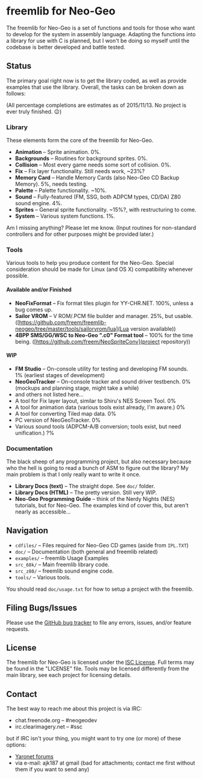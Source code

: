 freemlib for Neo-Geo
====================
The freemlib for Neo-Geo is a set of functions and tools for those who want to
develop for the system in assembly language. Adapting the functions into a library
for use with C is planned, but I won't be doing so myself until the codebase is
better developed and battle tested.

Status
------
The primary goal right now is to get the library coded, as well as provide
examples that use the library. Overall, the tasks can be broken down as follows:

(All percentage completions are estimates as of 2015/11/13. No project is ever truly finished. :wink:)

### Library ###
These elements form the core of the freemlib for Neo-Geo.

* **Animation** &ndash; Sprite animation. 0%.
* **Backgrounds** &ndash; Routines for background sprites. 0%.
* **Collision** &ndash; Most every game needs some sort of collision. 0%.
* **Fix** &ndash; Fix layer functionality. Still needs work, ~23%?
* **Memory Card** &ndash; Handle Memory Cards (also Neo-Geo CD Backup Memory). 5%, needs testing.
* **Palette** &ndash; Palette functionality. ~10%.
* **Sound** &ndash; Fully-featured (FM, SSG, both ADPCM types, CD/DA) Z80 sound engine. 4%.
* **Sprites** &ndash; General sprite functionality. ~15%?, with restructuring to come.
* **System** &ndash; Various system functions. 1%.

Am I missing anything? Please let me know. (Input routines for non-standard controllers
and for other purposes might be provided later.)

### Tools ###
Various tools to help you produce content for the Neo-Geo. Special consideration
should be made for Linux (and OS X) compatibility whenever possible.

#### Available and/or Finished ####
* **NeoFixFormat** &ndash; Fix format tiles plugin for YY-CHR.NET. 100%, unless a bug comes up.
* **Sailor VROM** &ndash; V ROM/.PCM file builder and manager. 25%, but usable. ([https://github.com/freem/freemlib-neogeo/tree/master/tools/sailorvrom/lua](Lua version available))
* **4BPP SMS/GG/WSC to Neo-Geo ".c0" Format tool** &ndash; 100% for the time being. ([https://github.com/freem/NeoSpriteConv](project repository))

#### WIP ###
* **FM Studio** &ndash; On-console utility for testing and developing FM sounds. 1% (earliest stages of development)
* **NeoGeoTracker** &ndash; On-console tracker and sound driver testbench. 0% (mockups and planning stage, might take a while)
* and others not listed here...
 * A tool for Fix layer layout, similar to Shiru's NES Screen Tool. 0%
 * A tool for animation data (various tools exist already, I'm aware.) 0%
 * A tool for converting Tiled map data. 0%
 * PC version of NeoGeoTracker. 0%
 * Various sound tools (ADPCM-A/B conversion; tools exist, but need unification.) ?%

### Documentation ###
The black sheep of any programming project, but also necessary because who the hell
is going to read a bunch of ASM to figure out the library? My main problem is that
I only really want to write it once.

* **Library Docs (text)** &ndash; The straight dope. See `doc/` folder.
* **Library Docs (HTML)** &ndash; The pretty version. Still very WIP.
* **Neo-Geo Programming Guide** &ndash; think of the Nerdy Nights (NES) tutorials,
but for Neo-Geo. The examples kind of cover this, but aren't nearly as accessible...

Navigation
----------
* `cdfiles/` &ndash; Files required for Neo-Geo CD games (aside from `IPL.TXT`)
* `doc/` &ndash; Documentation (both general and freemlib related)
* `examples/` &ndash; freemlib Usage Examples
* `src_68k/` &ndash; Main freemlib library code.
* `src_z80/` &ndash; freemlib sound engine code.
* `tools/` &ndash; Various tools.

You should read `doc/usage.txt` for how to setup a project with the freemlib.

Filing Bugs/Issues
------------------
Please use the [GitHub bug tracker](https://github.com/freem/freemlib-neogeo/issues)
to file any errors, issues, and/or feature requests.

License
-------
The freemlib for Neo-Geo is licensed under the [ISC License](http://opensource.org/licenses/ISC).
Full terms may be found in the "LICENSE" file.
Tools may be licensed differently from the main library, see each project for licensing details.

Contact
-------
The best way to reach me about this project is via IRC:
* chat.freenode.org &ndash; #neogeodev
* irc.clearimagery.net &ndash; #ssc

but if IRC isn't your thing, you might want to try one (or more) of these options:
* [Yaronet forums](http://www.yaronet.com/en/sujets.php?f=417)
* via e-mail: ajk187 at gmail (bad for attachments; contact me first without them
if you want to send any)
